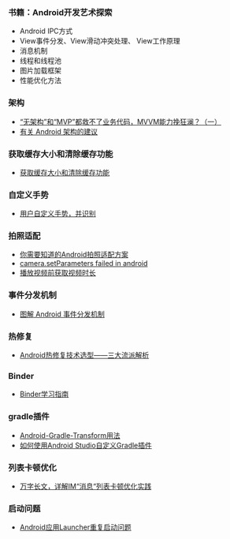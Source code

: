 ### 书籍：Android开发艺术探索

* Android IPC方式
* View事件分发、View滑动冲突处理、 View工作原理
* 消息机制
* 线程和线程池
* 图片加载框架
* 性能优化方法

### 架构

* [“无架构”和“MVP”都救不了业务代码，MVVM能力挽狂澜？（一）](https://juejin.cn/post/7160321701908217864)
* [有关 Android 架构的建议](https://developer.android.com/topic/architecture/recommendations?hl=zh-cn)

### 获取缓存大小和清除缓存功能

* [获取缓存大小和清除缓存功能](https://blog.csdn.net/wwj_748/article/details/42737607)

### 自定义手势

* [用户自定义手势，并识别](https://www.cnblogs.com/bokeofzp/p/4755845.html)

### 拍照适配

* [你需要知道的Android拍照适配方案](https://www.jianshu.com/p/f269bcda335f)
* [camera.setParameters failed in android](https://stackoverflow.com/questions/3890381/camera-setparameters-failed-in-android)
* [播放视频前获取视频时长](https://blog.csdn.net/zlzljake/article/details/49176373)

### 事件分发机制

* [图解 Android 事件分发机制](https://www.jianshu.com/p/e99b5e8bd67b#)

### 热修复

* [Android热修复技术选型——三大流派解析](https://mp.weixin.qq.com/s/uY5N_PSny7_CHOgUA99UjA?spm=5176.doc51416.2.5.77KCxq)

### Binder

* [Binder学习指南](https://weishu.me/2016/01/12/binder-index-for-newer/)

### gradle插件

* [Android-Gradle-Transform用法](https://ljd1996.github.io/2020/04/23/Android-Gradle-Transform%E7%94%A8%E6%B3%95/)
* [如何使用Android Studio自定义Gradle插件](https://www.jianshu.com/p/92504554d727)

### 列表卡顿优化

* [万字长文，详解IM“消息“列表卡顿优化实践](https://juejin.cn/post/7023263810886565902#)

### 启动问题

* [Android应用Launcher重复启动问题](https://www.jianshu.com/p/62ee47a659f1)